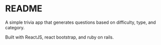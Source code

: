 # README

A simple trivia app that generates questions based on difficulty, type, and category.

Built with ReactJS, react bootstrap, and ruby on rails.
